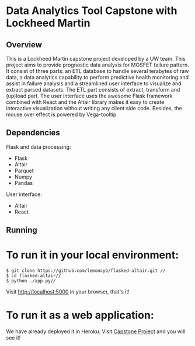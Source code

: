 Data Analytics Tool Capstone with Lockheed Martin 
====
Overview
-----
This is a Lockheed Martin capstone project developed by a UW team. This project aims to provide prognostic data analysis for MOSFET  failure pattern. It consist of three parts: an ETL database to handle several terabytes of raw data, a data analytics capability to perform predictive health monitoring and assist in failure analysis and a streamlined user interface to visualize and extract parsed datasets. The ETL part consists of extract, transform and (up)load part. The user interface uses the awesome Flask framework combined with React and the Altair library makes it easy to create interactive visualization without writing any client side code. Besides, the mouse over effect is powered by Vega-tooltip.

Dependencies
----
Flask and data processing:
* Flask
* Altair
* Parquet
* Numpy
* Pandas

User interface:
* Altair
* React

Running
----
# To run it in your local environment:
```
$ git clone https://github.com/lemoncyb/flasked-altair.git //
$ cd flasked-altair//
$ python ./app.py//
```
Visit [http://localhost:5000](http://localhost:5000) in your browser, that's it!
# To run it as a web application:
We have already deployed it in Heroku. Visit [Capstone Project](https://capstone-lm.herokuapp.com/) and you will see it!
